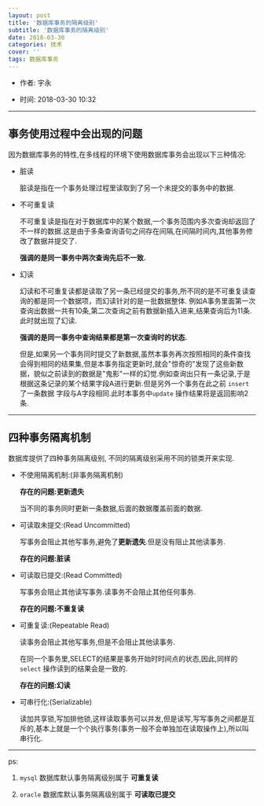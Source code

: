```yaml
---
layout: post
title: '数据库事务的隔离级别'
subtitle: '数据库事务的隔离级别'
date: 2018-03-30
categories: 技术
cover: ''
tags: 数据库事务
---
```


* 作者: 宇永

* 时间: 2018-03-30 10:32

---

## 事务使用过程中会出现的问题

因为数据库事务的特性,在多线程的环境下使用数据库事务会出现以下三种情况:

* 脏读

  脏读是指在一个事务处理过程里读取到了另一个未提交的事务中的数据.
  
* 不可重复读
  
  不可重复读是指在对于数据库中的某个数据,一个事务范围内多次查询却返回了不一样的数据.这是由于多条查询语句之间存在间隔,在间隔时间内,其他事务修改了数据并提交了.
  
  **强调的是同一事务中两次查询先后不一致.**

* 幻读

  幻读和不可重复读都是读取了另一条已经提交的事务,所不同的是不可重复读查询的都是同一个数据项，而幻读针对的是一批数据整体. 例如A事务里面第一次查询出数据一共有10条,第二次查询之前有数据新插入进来,结果查询后为11条.此时就出现了幻读.
  
  **强调的是同一事务中查询结果都是第一次查询时的状态.**
  
  但是,如果另一个事务同时提交了新数据,虽然本事务再次按照相同的条件查找会得到相同的结果集,但是本事务指定更新时,就会"惊奇的"发现了这些新数据，貌似之前读到的数据是"鬼影"一样的幻觉.例如查询出只有一条记录,于是根据这条记录的某个结果字段A进行更新.但是另外一个事务在此之前 `insert`了一条数据 字段与A字段相同.此时本事务中`update` 操作结果将是返回影响2条.

---

## 四种事务隔离机制

数据库提供了四种事务隔离级别, 不同的隔离级别采用不同的锁类开来实现.

* 不使用隔离机制:(非事务隔离机制)

  **存在的问题:更新遗失**
  
  当不同的事务同时更新一条数据,后面的数据覆盖前面的数据.

* 可读取未提交:(Read Uncommitted)

  写事务会阻止其他写事务,避免了**更新遗失**.但是没有阻止其他读事务.
  
  **存在的问题:脏读**
  
* 可读取已提交:(Read Committed)

  写事务会阻止其他读写事务.读事务不会阻止其他任何事务.
  
  **存在的问题:不重复读**
  
* 可重复读:(Repeatable Read)

  读事务会阻止其他写事务,但是不会阻止其他读事务.

  在同一个事务里,SELECT的结果是事务开始时时间点的状态,因此,同样的 `select` 操作读到的结果会是一致的.
  
  **存在的问题:幻读**

* 可串行化:(Serializable)

  读加共享锁,写加排他锁,这样读取事务可以并发,但是读写,写写事务之间都是互斥的,基本上就是一个个执行事务(事务一般不会单独加在读取操作上),所以叫串行化.
  
---

ps: 

1. `mysql` 数据库默认事务隔离级别属于 **可重复读**

2. `oracle` 数据库默认事务隔离级别属于 **可读取已提交**
  
    

